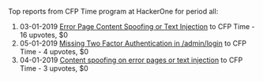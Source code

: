 Top reports from CFP Time program at HackerOne for period all:

1. 03-01-2019 [Error Page Content Spoofing or Text Injection](https://hackerone.com/reports/474397) to CFP Time - 16 upvotes, $0
2. 05-01-2019 [Missing Two Factor Authentication in /admin/login](https://hackerone.com/reports/474963) to CFP Time - 4 upvotes, $0
3. 04-01-2019 [Content spoofing on error pages or text injection](https://hackerone.com/reports/474688) to CFP Time - 3 upvotes, $0
